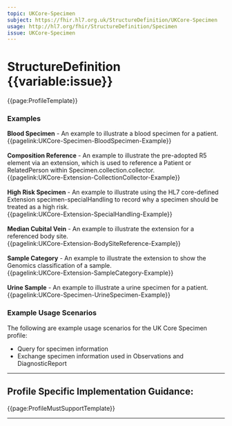 ```yaml
---
topic: UKCore-Specimen
subject: https://fhir.hl7.org.uk/StructureDefinition/UKCore-Specimen
usage: http://hl7.org/fhir/StructureDefinition/Specimen
issue: UKCore-Specimen
---
```

# StructureDefinition {{variable:issue}}

<nocheck>
{{page:ProfileTemplate}}

<div id="Examples" class="tabcontent">
<h3>Examples</h3>
<b>Blood Specimen</b> - An example to illustrate a blood specimen for a patient.<br/>
{{pagelink:UKCore-Specimen-BloodSpecimen-Example}}
<br><br>
<b>Composition Reference</b> - An example to illustrate the pre-adopted R5 element via an extension, which is used to reference a Patient or RelatedPerson within Specimen.collection.collector.<br>
{{pagelink:UKCore-Extension-CollectionCollector-Example}}
<br><br>
<b>High Risk Specimen</b> - An example to illustrate using the HL7 core-defined Extension specimen-specialHandling to record why a specimen should be treated as a high risk.<br/>
{{pagelink:UKCore-Extension-SpecialHandling-Example}}
<br><br>
<b>Median Cubital Vein</b> - An example to illustrate the extension for a referenced body site.<br>
{{pagelink:UKCore-Extension-BodySiteReference-Example}}
<br><br>
<b>Sample Category</b> - An example to illustrate the extension to show the Genomics classification of a sample.<br>
{{pagelink:UKCore-Extension-SampleCategory-Example}}
<br><br>
<b>Urine Sample</b> - An example to illustrate a urine specimen for a patient.<br>
{{pagelink:UKCore-Specimen-UrineSpecimen-Example}}
</div>
</nocheck>

<div id="ProfileGuidance">

### Example Usage Scenarios ###
The following are example usage scenarios for the UK Core Specimen profile:

- Query for specimen information
- Exchange specimen information used in Observations and DiagnosticReport

<hr class="thickline">

## Profile Specific Implementation Guidance: ##

{{page:ProfileMustSupportTemplate}}

</div>

---